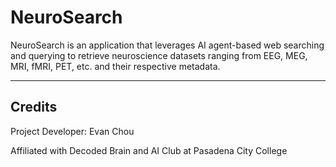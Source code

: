 # NeuroSearch

NeuroSearch is an application that leverages AI agent-based web searching and querying to retrieve neuroscience datasets ranging from EEG, MEG, MRI, fMRI, PET, etc. and their respective metadata.

---

## Credits

Project Developer: Evan Chou

Affiliated with Decoded Brain and AI Club at Pasadena City College